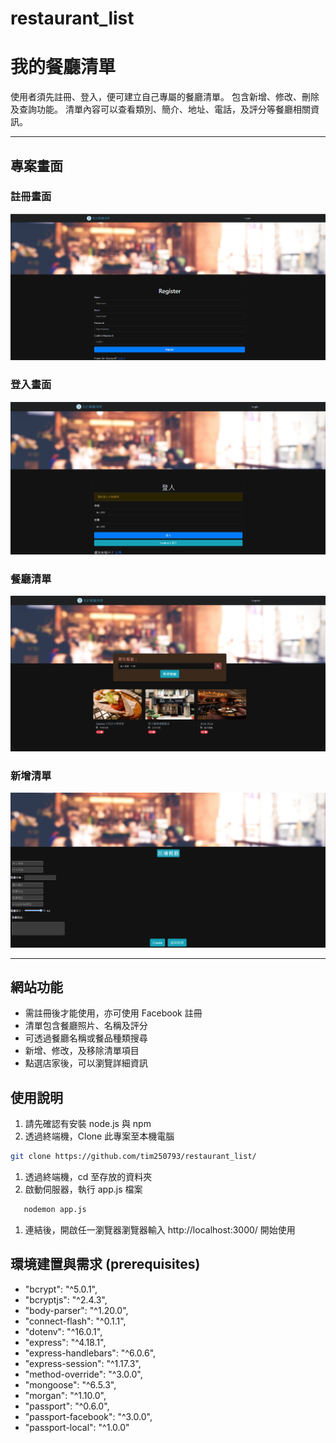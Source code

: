 # restaurant_list
# 我的餐廳清單

使用者須先註冊、登入，便可建立自己專屬的餐廳清單。
包含新增、修改、刪除及查詢功能。
清單內容可以查看類別、簡介、地址、電話，及評分等餐廳相關資訊。

---

## 專案畫面

### 註冊畫面
![Restaurant Register](./public/image/Register.png)

### 登入畫面
![Restaurant Login](./public/image/login.png)

### 餐廳清單
![Restaurant List](./public/image/restaurant_list.png)

### 新增清單
![Restaurant Create](./public/image/new.png)


---
## 網站功能

- 需註冊後才能使用，亦可使用 Facebook 註冊
- 清單包含餐廳照片、名稱及評分
- 可透過餐廳名稱或餐品種類搜尋
- 新增、修改，及移除清單項目
- 點選店家後，可以瀏覽詳細資訊



## 使用說明

1. 請先確認有安裝 node.js 與 npm
2. 透過終端機，Clone 此專案至本機電腦

```bash
git clone https://github.com/tim250793/restaurant_list/
```

1. 透過終端機，cd 至存放的資料夾
2. 啟動伺服器，執行 app.js 檔案
```bash
   nodemon app.js
```
1. 連結後，開啟任一瀏覽器瀏覽器輸入 http://localhost:3000/ 開始使用

## 環境建置與需求 (prerequisites)

- "bcrypt": "^5.0.1",
- "bcryptjs": "^2.4.3",
- "body-parser": "^1.20.0",
- "connect-flash": "^0.1.1",
- "dotenv": "^16.0.1",
- "express": "^4.18.1",
- "express-handlebars": "^6.0.6",
- "express-session": "^1.17.3",
- "method-override": "^3.0.0",
- "mongoose": "^6.5.3",
- "morgan": "^1.10.0",
- "passport": "^0.6.0",
- "passport-facebook": "^3.0.0",
- "passport-local": "^1.0.0"
